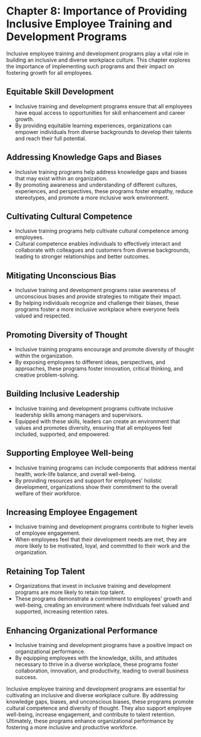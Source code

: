 Chapter 8: Importance of Providing Inclusive Employee Training and Development Programs
=======================================================================================

Inclusive employee training and development programs play a vital role in building an inclusive and diverse workplace culture. This chapter explores the importance of implementing such programs and their impact on fostering growth for all employees.

**Equitable Skill Development**
-------------------------------

* Inclusive training and development programs ensure that all employees have equal access to opportunities for skill enhancement and career growth.
* By providing equitable learning experiences, organizations can empower individuals from diverse backgrounds to develop their talents and reach their full potential.

**Addressing Knowledge Gaps and Biases**
----------------------------------------

* Inclusive training programs help address knowledge gaps and biases that may exist within an organization.
* By promoting awareness and understanding of different cultures, experiences, and perspectives, these programs foster empathy, reduce stereotypes, and promote a more inclusive work environment.

**Cultivating Cultural Competence**
-----------------------------------

* Inclusive training programs help cultivate cultural competence among employees.
* Cultural competence enables individuals to effectively interact and collaborate with colleagues and customers from diverse backgrounds, leading to stronger relationships and better outcomes.

**Mitigating Unconscious Bias**
-------------------------------

* Inclusive training and development programs raise awareness of unconscious biases and provide strategies to mitigate their impact.
* By helping individuals recognize and challenge their biases, these programs foster a more inclusive workplace where everyone feels valued and respected.

**Promoting Diversity of Thought**
----------------------------------

* Inclusive training programs encourage and promote diversity of thought within the organization.
* By exposing employees to different ideas, perspectives, and approaches, these programs foster innovation, critical thinking, and creative problem-solving.

**Building Inclusive Leadership**
---------------------------------

* Inclusive training and development programs cultivate inclusive leadership skills among managers and supervisors.
* Equipped with these skills, leaders can create an environment that values and promotes diversity, ensuring that all employees feel included, supported, and empowered.

**Supporting Employee Well-being**
----------------------------------

* Inclusive training programs can include components that address mental health, work-life balance, and overall well-being.
* By providing resources and support for employees' holistic development, organizations show their commitment to the overall welfare of their workforce.

**Increasing Employee Engagement**
----------------------------------

* Inclusive training and development programs contribute to higher levels of employee engagement.
* When employees feel that their development needs are met, they are more likely to be motivated, loyal, and committed to their work and the organization.

**Retaining Top Talent**
------------------------

* Organizations that invest in inclusive training and development programs are more likely to retain top talent.
* These programs demonstrate a commitment to employees' growth and well-being, creating an environment where individuals feel valued and supported, increasing retention rates.

**Enhancing Organizational Performance**
----------------------------------------

* Inclusive training and development programs have a positive impact on organizational performance.
* By equipping employees with the knowledge, skills, and attitudes necessary to thrive in a diverse workplace, these programs foster collaboration, innovation, and productivity, leading to overall business success.

Inclusive employee training and development programs are essential for cultivating an inclusive and diverse workplace culture. By addressing knowledge gaps, biases, and unconscious biases, these programs promote cultural competence and diversity of thought. They also support employee well-being, increase engagement, and contribute to talent retention. Ultimately, these programs enhance organizational performance by fostering a more inclusive and productive workforce.

